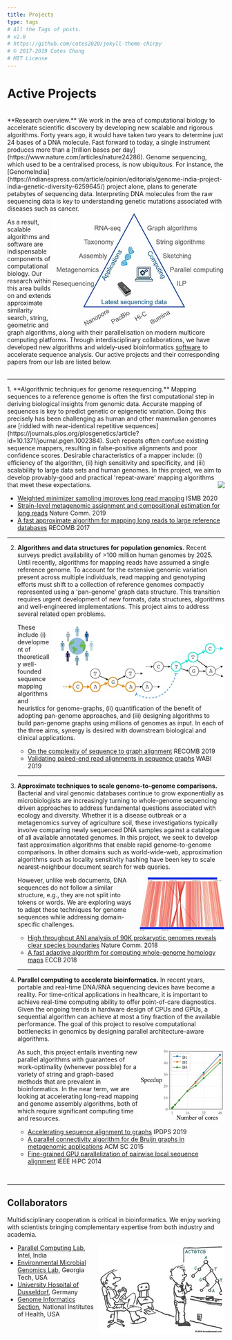 ```yaml
---
title: Projects
type: tags
# All the Tags of posts.
# v2.0
# https://github.com/cotes2020/jekyll-theme-chirpy
# © 2017-2019 Cotes Chung
# MIT License
---
```


<head>
  <link
    href="https://fonts.googleapis.com/css?family=Montserrat"
    rel="stylesheet"
  />
  <link rel="stylesheet" href="../../assets/css/main.css" />
  <link rel="stylesheet" href="../../assets/css/project.css" />
</head>

# **Active Projects**

<br/>
**Research overview.** We work in the area of computational biology to accelerate scientific discovery by developing new scalable and rigorous algorithms. Forty years ago, it would have taken two years to determine just 24 bases of a DNA molecule. Fast forward to today, a single instrument produces more than a [trillion bases per day](https://www.nature.com/articles/nature24286). Genome sequencing, which used to be a centralised process, is now ubiquitous. For instance, the [GenomeIndia](https://indianexpress.com/article/opinion/editorials/genome-india-project-india-genetic-diversity-6259645/) project alone, plans to generate petabytes of sequencing data. Interpreting DNA molecules from the raw sequencing data is key to understanding genetic mutations associated with diseases such as cancer.

   <img class="image" style="float: right;" src="./../assets/img/goals.jpg">

As a result, scalable algorithms and software are indispensable components of computational biology. Our research within this area builds on and extends approximate similarity search, string, geometric and graph algorithms, along with their parallelisation on modern multicore computing platforms. Through interdisciplinary collaborations, we have developed new algorithms and widely-used bioinformatics [software](/software) to accelerate sequence analysis. Our active projects and their corresponding papers from our lab are listed below.
<br>
<br>
   <hr>
1. **Algorithmic techniques for genome resequencing.**
   Mapping sequences to a reference genome is often the first computational step in deriving biological insights from genomic data. Accurate mapping of sequences is key to predict genetic or epigenetic variation. Doing this precisely has been challenging as human and other mammalian genomes are [riddled with near-identical repetitive sequences](https://journals.plos.org/plosgenetics/article?id=10.1371/journal.pgen.1002384). Such repeats often confuse existing sequence mappers, resulting in false-positive alignments and poor confidence scores. Desirable characteristics of a mapper include: (i) efficiency of the algorithm, (ii) high sensitivity and specificity, and (iii) scalability to large data sets and human genomes. In this project, we aim to develop provably-good and practical 'repeat-aware' mapping algorithms that meet these expectations.

   <img class="" style="float: right;" src="./../assets/img/resequencing.jpg">

   - [Weighted minimizer sampling improves long read mapping](http://cds.iisc.ac.in/faculty/chirag/pubs/2020_jain_weighted.pdf) ISMB 2020
   - [Strain-level metagenomic assignment and compositional estimation for long reads](http://cds.iisc.ac.in/faculty/chirag/pubs/2019_dilthey_strain.pdf) Nature Comm. 2019
   - [A fast approximate algorithm for mapping long reads to large reference databases](http://cds.iisc.ac.in/faculty/chirag/pubs/2018_jain_fast_b.pdf) RECOMB 2017

   <hr>

2. **Algorithms and data structures for population genomics.** Recent surveys predict availability of >100 million human genomes by 2025. Until recently, algorithms for mapping reads have assumed a single reference genome. To account for the extensive genomic variation present across multiple individuals, read mapping and genotyping efforts must shift to a collection of reference genomes compactly represented using a 'pan-genome' graph data structure. This transition requires urgent development of new formats, data structures, algorithms and well-engineered implementations. This project aims to address several related open problems.

   <img class="" style="float: right;" src="./../assets/img/genomegraph.jpg">

   These include (i) development of theoretically well-founded sequence mapping algorithms and heuristics for genome-graphs, (ii) quantification of the benefit of adopting pan-genome approaches, and (iii) designing algorithms to build pan-genome graphs using millions of genomes as input. In each of the three aims, synergy is desired with downstream biological and clinical applications.

   - [On the complexity of sequence to graph alignment](http://cds.iisc.ac.in/faculty/chirag/pubs/2020_jain_complexity.pdf) RECOMB 2019
   - [Validating paired-end read alignments in sequence graphs](http://cds.iisc.ac.in/faculty/chirag/pubs/2019_jain_validating.pdf) WABI 2019

   <hr>

3. **Approximate techniques to scale genome-to-genome comparisons.** Bacterial and viral genomic databases continue to grow exponentially as microbiologists are increasingly turning to whole-genome sequencing driven approaches to address fundamental questions associated with ecology and diversity. Whether it is a disease outbreak or a metagenomics survey of agriculture soil, these investigations typically involve comparing newly sequenced DNA samples against a catalogue of all available annotated genomes. In this project, we seek to develop fast approximation algorithms that enable rapid genome-to-genome comparisons. In other domains such as world-wide-web, approximation algorithms such as locality sensitivity hashing have been key to scale nearest-neighbour document search for web queries.

   <img class="" style="float: right;" src="./../assets/img/ANI.jpg">

   However, unlike web documents, DNA sequences do not follow a similar structure, e.g., they are not split into tokens or words. We are exploring ways to adapt these techniques for genome sequences while addressing domain-specific challenges.

   - [High throughput ANI analysis of 90K prokaryotic genomes reveals clear species boundaries](http://cds.iisc.ac.in/faculty/chirag/pubs/2018_jain_high.pdf) Nature Comm. 2018
   - [A fast adaptive algorithm for computing whole-genome homology maps](http://cds.iisc.ac.in/faculty/chirag/pubs/2018_jain_fast_a.pdf) ECCB 2018
   <hr>

4. **Parallel computing to accelerate bioinformatics.** In recent years, portable and real-time DNA/RNA sequencing devices have become a reality. For time-critical applications in healthcare, it is important to achieve real-time computing ability to offer point-of-care diagnostics. Given the ongoing trends in hardware design of CPUs and GPUs, a sequential algorithm can achieve at most a tiny fraction of the available performance. The goal of this project to resolve computational bottlenecks in genomics by designing parallel architecture-aware algorithms.

      <img class="d-flex" style="float: right;" src="./../assets/img/scaling.jpg">

   As such, this project entails inventing new parallel algorithms with guarantees of work-optimality (whenever possible) for a variety of string and graph-based methods that are prevalent in bioinformatics. In the near term, we are looking at accelerating long-read mapping and genome assembly algorithms, both of which require significant computing time and resources.


   - [Accelerating sequence alignment to graphs](http://cds.iisc.ac.in/faculty/chirag/pubs/2019_jain_accelerating.pdf) IPDPS 2019
   - [A parallel connectivity algorithm for de Bruijn graphs in metagenomic applications](http://cds.iisc.ac.in/faculty/chirag/pubs/2015_flick_parallel.pdf) ACM SC 2015
   - [Fine-grained GPU parallelization of pairwise local sequence alignment](http://cds.iisc.ac.in/faculty/chirag/pubs/2014_jain_fine.pdf) IEEE HiPC 2014
  <br />  
   <hr>

## **Collaborators**

Multidisciplinary cooperation is critical in bioinformatics. We enjoy working with scientists bringing complementary expertise from both industry and academia.

   <img class="" style="float: right;" src="./../assets/img/collaboration.jpg">

- [Parallel Computing Lab](https://sites.google.com/view/bharat-kaul-intel-labs-pcl/home), Intel, India
- [Environmental Microbial Genomics Lab](http://enve-omics.gatech.edu/), Georgia Tech, USA
- [University Hospital of Dusseldorf](https://alexanderdilthey.github.io/), Germany
- [Genome Informatics Section](https://genomeinformatics.github.io/), National Institutes of Health, USA
